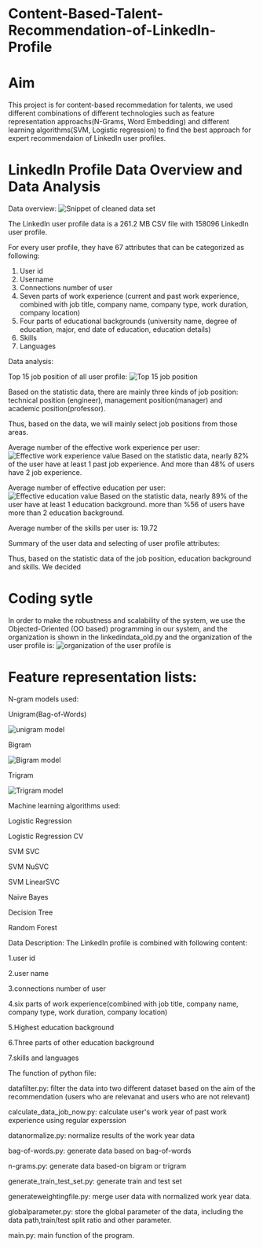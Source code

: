 # Content-Based-Talent-Recommendation-of-LinkedIn-Profile

# Aim
This project is for content-based recommedation for talents, we used different combinations of different technologies such as feature representation approachs(N-Grams, Word Embedding) and different learning algorithms(SVM, Logistic regression) to find the best approach for expert recommendaion of LinkedIn user profiles.

# LinkedIn Profile Data Overview and Data Analysis

Data overview:
![Snippet of cleaned data set](https://github.com/YuzhouPeng/images/blob/master/cleaneduserdata.png)

The LinkedIn user profile data is a 261.2 MB CSV file with 158096 LinkedIn user profile. 

For every user profile, they have 67 attributes that can be categorized as following:
1. User id
2. Username
3. Connections number of user
4. Seven parts of work experience (current and past work experience, combined
with job title, company name, company type, work duration, company location)
5. Four parts of educational backgrounds (university name, degree of education,
major, end date of education, education details) 
6. Skills
7. Languages

Data analysis:

Top 15 job position of all user profile:
![Top 15 job position](https://github.com/YuzhouPeng/images/blob/master/top15%20job%20position.png)

Based on the statistic data, there are mainly three kinds of job position: technical position (engineer), management position(manager) and academic position(professor).

Thus, based on the data, we will mainly select job positions from those areas.

Average number of the effective work experience per user:
![Effective work experience value](https://github.com/YuzhouPeng/images/blob/master/number%20of%20effective%20value%20in%20work%20experience.png)
Based on the statistic data, nearly 82% of the user have at least 1 past job experience. And more than 48% of users have 2 job experience. 

Average number of effective education per user:
![Effective education value](https://github.com/YuzhouPeng/images/blob/master/num%20of%20value%20in%20edu.png)
Based on the statistic data, nearly 89% of the user have at least 1 education background. more than %56 of users have more than 2 education background.

Average number of the skills per user is: 19.72

Summary of the user data and selecting of user profile attributes:

Thus, based on the statistic data of the job position, education background and skills. We decided

# Coding sytle
In order to make the robustness and scalability of the system, we use the Objected-Oriented (OO based) programming in our system, and the organization is shown in the linkedindata_old.py and the organization of the user profile is:
![organization of the user profile is](https://github.com/YuzhouPeng/images/blob/master/organization%20of%20user%20profile%20class.png)



# Feature representation lists:

N-gram models used:

Unigram(Bag-of-Words)

![unigram model](https://github.com/YuzhouPeng/images/blob/master/unigram.png)

Bigram

![Bigram model](https://github.com/YuzhouPeng/images/blob/master/bigram.png)

Trigram

![Trigram model](https://github.com/YuzhouPeng/images/blob/master/trigram.png)

Machine learning algorithms used:

Logistic Regression

Logistic Regression CV

SVM SVC

SVM NuSVC

SVM LinearSVC

Naive Bayes

Decision Tree

Random Forest


Data Description:
The LinkedIn profile is combined with following content:

1.user id

2.user name 

3.connections number of user 

4.six parts of work experience(combined with job title, company name, company type, work duration, company location) 

5.Highest education background 

6.Three parts of other education background

7.skills and languages



The function of python file:

datafilter.py: filter the data into two different dataset based on the aim of the recommendation (users who are relevanat and users who are not relevant)

calculate_data_job_now.py: calculate user's work year of past work experience using regular experssion

datanormalize.py: normalize results of the work year data

bag-of-words.py: generate data based on bag-of-words

n-grams.py: generate data based-on bigram or trigram

generate_train_test_set.py: generate train and test set

generateweightingfile.py: merge user data with normalized work year data.

globalparameter.py: store the global parameter of the data, including the data path,train/test split ratio and other parameter.

main.py: main function of the program.
